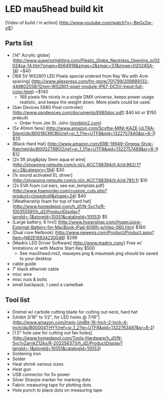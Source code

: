 LED mau5head build kit
======================

[Video of build / in action] (http://www.youtube.com/watch?v=-BeGx2w-vIE)

Parts list
----------

* [14" Acrylic globe] (http://www.superiorlighting.com/Plastic_Globe_Neckless_Opening_p/02024sa-14.htm?zmam=8564918&zmas=2&zmac=37&zmap=02024SA-14) ~$40
* [168 5V WS2801 LED Pixels special ordered from Ray Wu with 4cm spacing] (http://www.aliexpress.com/fm-store/701799/209889132-449802558/12mm-WS2801-pixel-module-IP67-DC5V-input-full-color.html) ~$140
  * 168 pixels fits nicely in a single DMX universe, keeps power usage realistic, and keeps the weight down. More pixels could be used.
* [San Devices E680 Pixel controler] (http://www.sandevices.com/documents/E680doc.pdf) $40 kit or $150 prebuilt
  * Order from Jim St. John (jim@jim2.com)
* [5x 40mm fans] (http://www.amazon.com/Scythe-MINI-KAZE-ULTRA-Silent/dp/B0016CMCBG/ref=sr_1_1?ie=UTF8&qid=1322757440&sr=8-1) $25
* [Black Hard Hat] (http://www.amazon.com/ERB-19949-Omega-Style-Ratchet/dp/B0002TRBO2/ref=sr_1_1?ie=UTF8&qid=1322757489&sr=8-1) $12
* [2x 5ft plug&play 5mm aqua el wire] (http://shopping.netsuite.com/s.nl/c.ACCT88394/it.A/id.862/.f?sc=2&category=194) $30
* [1x sound activated EL driver] (http://shopping.netsuite.com/s.nl/c.ACCT88394/it.A/id.781/.f) $10
* [2x EVA foam cut ears, see ear_template.pdf] (http://www.foamorder.com/custom_cuts.php?product=closedcell&shape=24) $40
* [Weatherstrip foam for top of hard hat] (http://www.homedepot.com/h_d1/N-5yc1v/R-100355591/h_d2/ProductDisplay?langId=-1&storeId=10051&catalogId=10053) $5
* [Large battery, 6 hrs!] (http://www.hypershop.com/HyperJuice-External-Battery-for-MacBook-iPad-60Wh-p/mbp-060.htm) $160               
* [Dual core Netbook] (http://www.newegg.com/Product/Product.aspx?Item=N82E16834230048) $299
* [Madrix LED Driver Software] (http://www.madrix.com/) Free w/ limitations or with Madrix Start Key $500
  * See mau5head.ms2, maueyes.png & maumask.png should be saved to your desktop
* cable guide
* 7' black ethernet cable
* misc wire
* misc nuts & bolts
* small backpack, I used a camelbak


Tool list
----------
* Dremel w/ carbide cutting blade for cutting out neck, hard hat
* [Unibit 3/16" to 1/2", for LED holes @ 7/16"] (http://www.amazon.com/Irwin-UniBit-16-Inch-2-Inch-4-Inch/dp/B00004THYY/ref=sr_1_2?ie=UTF8&qid=1322763487&sr=8-2)
* [1.5" hole saw for cutting out fan holes] (http://www.homedepot.com/Tools-Hardware/h_d1/N-5yc1vZarnkZ12kx/R-202256373/h_d2/ProductDisplay?langId=-1&storeId=10051&catalogId=10053)
* Soldering iron
* Solder
* Heat shrink various sizes
* Heat gun
* USB connector for 5v power
* Silver Sharpie marker for marking dots
* Fabric measuring tape for plotting dots
* Hole punch to place dots on measuring tape
